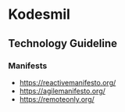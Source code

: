 # Kodesmil

## Technology Guideline

### Manifests
- https://reactivemanifesto.org/
- https://agilemanifesto.org/
- https://remoteonly.org/